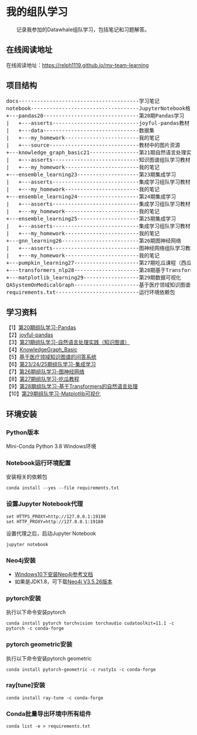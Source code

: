 # 我的组队学习
&emsp;&emsp;记录我参加的Datawhale组队学习，包括笔记和习题解答。

## 在线阅读地址
在线阅读地址：https://relph1119.github.io/my-team-learning

## 项目结构
<pre>
docs---------------------------------------学习笔记
notebook-----------------------------------JupyterNotebook格式笔记
+---pandas20-------------------------------第20期Pandas学习
|   +---asserts----------------------------joyful-pandas教材
|   +---data-------------------------------数据集
|   +---my_homework------------------------我的笔记
|   +---source-----------------------------教材中的图片资源
+---knowledge_graph_basic21----------------第21期自然语言处理实践（知识图谱）
|   +---asserts----------------------------知识图谱组队学习教材
|   +---my_homework------------------------我的笔记
+---ensemble_learning23--------------------第23期集成学习
|   +---asserts----------------------------集成学习组队学习教材
|   +---my_homework------------------------我的笔记  
+---ensemble_learning24--------------------第24期集成学习
|   +---asserts----------------------------集成学习组队学习教材
|   +---my_homework------------------------我的笔记
+---ensemble_learning25--------------------第25期集成学习
|   +---asserts----------------------------集成学习组队学习教材
|   +---my_homework------------------------我的笔记  
+---gnn_learning26-------------------------第26期图神经网络  
|   +---asserts----------------------------图神经网络组队学习教材  
|   +---my_homework------------------------我的笔记  
+---pumpkin_learning27---------------------第27期吃瓜课程（西瓜书+南瓜书）
+---transformers_nlp28---------------------第28期基于Transformers的自然语言处理
+---matplotlib_learning29------------------第29期数据可视化
QASystemOnMedicalGraph---------------------基于医疗领域知识图谱的问答系统源码
requirements.txt---------------------------运行环境依赖包
</pre>

## 学习资料
【1】[第20期组队学习-Pandas](http://datawhale.club/t/topic/580)  
【2】[joyful-pandas](https://datawhalechina.github.io/joyful-pandas/build/html/%E7%9B%AE%E5%BD%95/index.html)  
【3】[第21期组队学习-自然语言处理实践（知识图谱）](http://datawhale.club/t/topic/1010)   
【4】[KnowledgeGraph_Basic](https://github.com/datawhalechina/team-learning-nlp/tree/master/KnowledgeGraph_Basic)  
【5】[基于医疗领域知识图谱的问答系统](https://github.com/zhihao-chen/QASystemOnMedicalGraph)  
【6】[第23/24/25期组队学习-集成学习](https://github.com/datawhalechina/team-learning-data-mining/tree/master/EnsembleLearning)  
【7】[第26期组队学习-图神经网络](https://github.com/datawhalechina/team-learning-nlp/tree/master/GNN)  
【8】[第27期组队学习-吃瓜教程](https://www.bilibili.com/video/BV1Mh411e7VU)  
【9】[第28期组队学习-基于Transformers的自然语言处理](https://github.com/datawhalechina/learn-nlp-with-transformers)  
【10】[第29期组队学习-Matplotlib可视化](https://github.com/datawhalechina/fantastic-matplotlib)  

## 环境安装
### Python版本
Mini-Conda Python 3.8 Windows环境

### Notebook运行环境配置
安装相关的依赖包
```shell
conda install --yes --file requirements.txt
```

### 设置Jupyter Notebook代理
```shell
set HTTPS_PROXY=http://127.0.0.1:19180
set HTTP_PROXY=http://127.0.0.1:19180
```
设置代理之后，启动Jupyter Notebook
```shell
jupyter notebook
```

### Neo4j安装
- [Windows10下安装Neo4j参考文档](https://blog.csdn.net/lihuaqinqwe/article/details/80314895)  
- 如果是JDK1.8，可下载[Neo4j V3.5.26版本](https://go.neo4j.com/download-thanks.html?edition=community&release=3.5.26&flavour=winzip&_gl=1*cfbj98*_ga*MjIzOTA4ODkzLjE2MTAyOTEzODU.*_ga_DL38Q8KGQC*MTYxMDI5MTM4NS4xLjEuMTYxMDI5NDI0NS4w&_ga=2.141402866.1342715293.1610291386-223908893.1610291385)

### pytorch安装
执行以下命令安装pytorch
```shell
conda install pytorch torchvision torchaudio cudatoolkit=11.1 -c pytorch -c conda-forge
```

### pytorch geometric安装
执行以下命令安装pytorch geometric
```shell
conda install pytorch-geometric -c rusty1s -c conda-forge
```

### ray\[tune\]安装
```shell
conda install ray-tune -c conda-forge
```

### Conda批量导出环境中所有组件
```shell
conda list -e > requirements.txt
```
